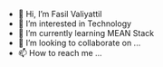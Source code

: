 - 👋 Hi, I’m Fasil Valiyattil
- 👀 I’m interested in Technology
- 🌱 I’m currently learning MEAN Stack
- 💞️ I’m looking to collaborate on ...
- 📫 How to reach me ...

<!---
fasilv843/fasilv843 is a ✨ special ✨ repository because its `README.md` (this file) appears on your GitHub profile.
You can click the Preview link to take a look at your changes.
--->
